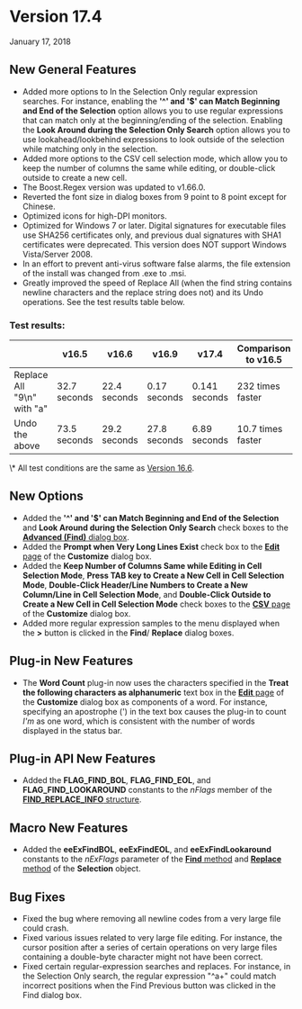 # Version 17.4

January 17, 2018

## New General Features

- Added more options to In the Selection Only regular expression searches. For instance, enabling the **'^' and '$' can Match Beginning and End of the Selection** option allows you to use regular expressions that can match only at the beginning/ending of the selection. Enabling the **Look Around during the Selection Only Search** option allows you to use lookahead/lookbehind expressions to look outside of the selection while matching only in the selection.
- Added more options to the CSV cell selection mode, which allow you to keep the number of columns the same while editing, or double-click outside to create a new cell.
- The Boost.Regex version was updated to v1.66.0.
- Reverted the font size in dialog boxes from 9 point to 8 point except for Chinese.
- Optimized icons for high-DPI monitors.
- Optimized for Windows 7 or later. Digital signatures for executable files use SHA256 certificates only, and previous dual signatures with SHA1 certificates were deprecated. This version does NOT support Windows Vista/Server 2008.
- In an effort to prevent anti-virus software false alarms, the file extension of the install was changed from .exe to .msi.
- Greatly improved the speed of Replace All (when the find string contains newline characters and the replace string does not) and its Undo operations. See the test results table below.

### Test results:

|  | v16.5 | v16.6 | v16.9 | v17.4 | Comparison to v16.5 |
| --- | --- | --- | --- | --- | --- |
| Replace All "9\\n" with "a" | 32.7 seconds | 22.4 seconds | 0.17 seconds | 0.141 seconds | 232 times faster |
| Undo the above | 73.5 seconds | 29.2 seconds | 27.8 seconds | 6.89 seconds | 10.7 times faster |

\\* All test conditions are the same as [Version 16.6](v16_6).

## New Options

- Added the **'^' and '$' can Match Beginning and End of the Selection** and **Look Around during the Selection Only Search** check boxes to the [**Advanced (Find)** dialog box](../dlg/advanced/index).
- Added the **Prompt when Very Long Lines Exist** check box to the [**Edit** page](../dlg/customize/edit/index) of the **Customize** dialog box.
- Added the **Keep Number of Columns Same while Editing in Cell Selection Mode**, **Press TAB key to Create a New Cell in Cell Selection Mode**, **Double-Click Header/Line Numbers to Create a New Column/Line in Cell Selection Mode**, and **Double-Click Outside to Create a New Cell in Cell Selection Mode** check boxes to the [**CSV** page](../dlg/customize/csv/index) of the **Customize** dialog box.
- Added more regular expression samples to the menu displayed when the **>** button is clicked in the **Find**/ **Replace** dialog boxes.

## Plug-in New Features

- The **Word Count** plug-in now uses the characters specified in the **Treat the following characters as alphanumeric** text box in the [**Edit** page](../dlg/customize/edit/index) of the **Customize** dialog box as components of a word. For instance, specifying an apostrophe (') in the text box causes the plug-in to count _I'm_ as one word, which is consistent with the number of words displayed in the status bar.

## Plug-in API New Features

- Added the **FLAG\_FIND\_BOL**, **FLAG\_FIND\_EOL**, and **FLAG\_FIND\_LOOKAROUND** constants to the _nFlags_ member of the [**FIND\_REPLACE\_INFO** structure](../plugin/structure/find_replace_info).

## Macro New Features

- Added the **eeExFindBOL**, **eeExFindEOL**, and **eeExFindLookaround** constants to the _nExFlags_ parameter of the [**Find** method](../macro/selection/selection_find) and [**Replace** method](../macro/selection/selection_replace) of the **Selection** object.

## Bug Fixes

- Fixed the bug where removing all newline codes from a very large file could crash.
- Fixed various issues related to very large file editing. For instance, the cursor position after a series of certain operations on very large files containing a double-byte character might not have been correct.
- Fixed certain regular-expression searches and replaces. For instance, in the Selection Only search, the regular expression "^a+" could match incorrect positions when the Find Previous button was clicked in the Find dialog box.
